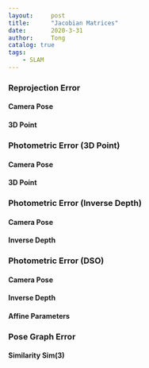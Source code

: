 ```yaml
---
layout:     post
title:      "Jacobian Matrices"
date:       2020-3-31
author:     Tong
catalog: true
tags:
    - SLAM
---
```


### Reprojection Error

#### Camera Pose

#### 3D Point


### Photometric Error (3D Point)

#### Camera Pose

#### 3D Point

### Photometric Error (Inverse Depth)

#### Camera Pose

#### Inverse Depth

### Photometric Error (DSO)

#### Camera Pose

#### Inverse Depth

#### Affine Parameters

### Pose Graph Error

#### Similarity Sim(3)



